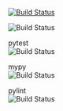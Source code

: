 [![Build Status](https://travis-ci.com/JanAlexanderZak/neural_network.svg?branch=master)](https://travis-ci.com/JanAlexanderZak/neural_network)

![Build Status](https://img.shields.io/badge/dynamic/json?label=mypy&query=status&url=https%3A%2F%2Fraw.githubusercontent.com%2FJanAlexanderZak%2Fneural_network%2Fmaster%2Ftests%2Fpackage.json)




pytest  
![Build Status](https://img.shields.io/badge/dynamic/json?color=brightgreen&label=pytest&query=status_pytest&url=https%3A%2F%2Fraw.githubusercontent.com%2FJanAlexanderZak%2Fneural_network%2Fmaster%2Ftests%2Fpackage.json)

mypy  
![Build Status](https://img.shields.io/badge/dynamic/json?color=brightgreen&label=mypy&query=status_mypy&url=https%3A%2F%2Fraw.githubusercontent.com%2FJanAlexanderZak%2Fneural_network%2Fmaster%2Ftests%2Fpackage.json)

pylint  
![Build Status](https://img.shields.io/badge/dynamic/json?color=brightgreen&label=pylint&query=status_pylint&url=https%3A%2F%2Fraw.githubusercontent.com%2FJanAlexanderZak%2Fneural_network%2Fmaster%2Ftests%2Fpackage.json)
